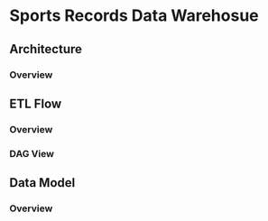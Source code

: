 # Sports Records Data Warehosue
## Architecture
### Overview
## ETL Flow
### Overview
### DAG View
## Data Model
### Overview
